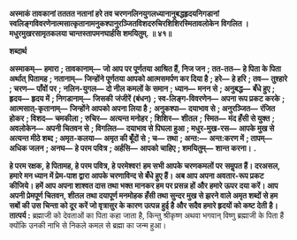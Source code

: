 **अस्माकं तावकानां तततत नतानां हरे तव चरणनलिनयुगलध्यानानुबद्धहृदयनिगडानां** **स्वलिङ्गविवरणेनात्मसात्कृतानामनुकश्पानुरञ्जितविशदरुचिरशिशिरस्मितावलोकेन** **विगलित ।मधुरमुखरसामृतकलया चान्तस्तापमनघार्हसि शमयितुम्. ॥ ४१॥** 

**शब्दार्थ** 

**अस्माकम्—** **हमारा** **; तावकानाम्—** **जो आप पर पूर्णतया आश्रित हैं, निज जन** **; तत-तत—** **हे पिता के पिता अर्थात्** **पितामह** **; नतानाम्—** **जिन्होंने पूर्णतया आपको आत्मसमर्पण कर दिया है** **; हरे—** **हे हरि** **; तव—** **तुश्हारे** **; चरण—** **पाँवों पर** **;** **नलिन-युगल—** **दो नील कमलों के समान** **; ध्यान—** **मनन से** **; अनुबद्ध—** **बँधे हुए** **; हृदय—** **हृदय में** **; निगडानाम्—** **जिसकी** **जंजीरें (बंधन)** **; स्व-लिङ्ग-विवरणेन—** **अपना रूप प्रकट करके** **; आत्मसात्-कृतानाम्—** **जिन्होंने आपको अपना लिया है** **;** **अनुकश्पा—** **दयाभाव से** **; अनुरञ्जित—** **रंजित होकर** **; विशद—** **चमकीला** **; रुचिर—** **अत्यन्त मनोहर** **; शिशिर—** **शीतल** **;** **स्मित—** **मंद हँसी से युक्त** **; अवलोकेन—** **अपनी चितवन से** **; विगलित—** **दयाभाव से पिघला हुआ** **; मधुर-मुख-रस—** **आपके मुख से अत्यन्त मीठे शब्द** **; अमृत-कलया—** **अमृत की बूँदों से** **; च—** **तथा** **; अन्त:—** **अन्त:करण में** **; तापम्—** **अधिक जलन** **; अनघ—** **हे परम पवित्र** **; अर्हसि—** **आपको चाहिए** **; शमयितुम्—** **शान्त करना।** **.** 

**हे परम रक्षक, हे पितामह, हे परम पवित्र, हे परमेश्वर! हम सभी आपके चरणकमलों पर** **समॢपत हैं। दरअसल, हमारे मन ध्यान में प्रेम-पाश द्वारा आपके चरणाविन्द से बँधे हुए हैं।** **अब आप अपना अवतार-रूप प्रकट कीजिये। हमें आप अपना शाश्वत दास तथा भक्त** **मानकर हम पर प्रसन्न हों और हमारे ऊपर दया करें। आप अपनी प्रेमपूर्ण चितवन, शीतल** **तथा दयापूर्ण मनमोहक हँसी तथा सुन्दर मुख से झरने वाले अमृत शब्दों से हम सबों की उस** **चिन्ता को दूर करें जो वृत्रासुर के कारण उत्पन्न हुई है और सदैव हमारे हृदयों को कष्ट देती** **है।** **तात्पर्य :** ब्रह्माजी को देवताओं का पिता कहा जाता है, किन्तु श्रीकृष्ण अथवा भगवान् विष्णु ब्रह्माजी के पिता हैं क्योंकि उनकी नाभि से निकले कमल से ब्रह्मा का जन्म हुआ।  